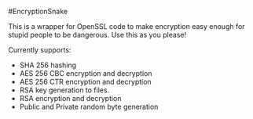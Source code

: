 #EncryptionSnake

This is a wrapper for OpenSSL code to make encryption easy enough for stupid people to be dangerous.
Use this as you please!


Currently supports:
<ul>
<li>SHA 256 hashing</li>
<li>AES 256 CBC encryption and decryption</li>
<li>AES 256 CTR encryption and decryption</li>
<li>RSA key generation to files.</li>
<li>RSA encryption and decryption</li>
<li>Public and Private random byte generation</li>
</ul>
